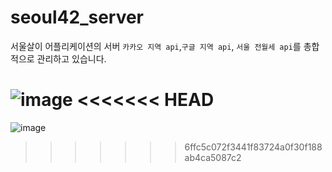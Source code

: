 # seoul42_server
서울살이 어플리케이션의 서버
`카카오 지역 api`,`구글 지역 api`, `서울 전월세 api`를 총합적으로 관리하고 있습니다.

![image](https://user-images.githubusercontent.com/22374750/51818141-0eba0900-2311-11e9-9b90-52542547986a.png)
<<<<<<< HEAD
=======
![image](https://user-images.githubusercontent.com/22374750/52177071-3f151200-27ff-11e9-8b58-ebc916b21c75.png)
>>>>>>> 6ffc5c072f3441f83724a0f30f188ab4ca5087c2
